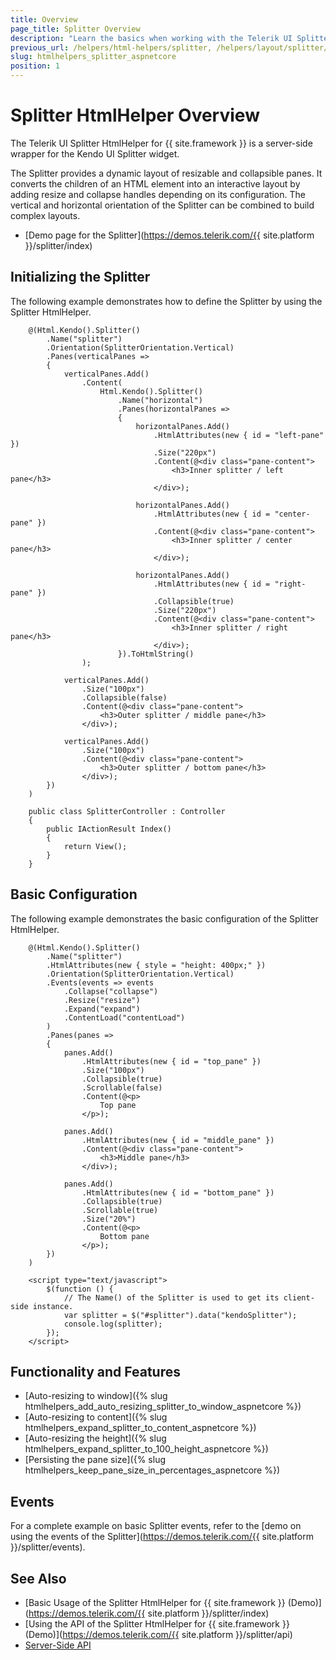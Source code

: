 ```yaml
---
title: Overview
page_title: Splitter Overview
description: "Learn the basics when working with the Telerik UI Splitter HtmlHelper for {{ site.framework }}."
previous_url: /helpers/html-helpers/splitter, /helpers/layout/splitter/overview
slug: htmlhelpers_splitter_aspnetcore
position: 1
---
```


# Splitter HtmlHelper Overview

The Telerik UI Splitter HtmlHelper for {{ site.framework }} is a server-side wrapper for the Kendo UI Splitter widget.

The Splitter provides a dynamic layout of resizable and collapsible panes. It converts the children of an HTML element into an interactive layout by adding resize and collapse handles depending on its configuration. The vertical and horizontal orientation of the Splitter can be combined to build complex layouts.

* [Demo page for the Splitter](https://demos.telerik.com/{{ site.platform }}/splitter/index)

## Initializing the Splitter

The following example demonstrates how to define the Splitter by using the Splitter HtmlHelper.

```Razor
    @(Html.Kendo().Splitter()
        .Name("splitter")
        .Orientation(SplitterOrientation.Vertical)
        .Panes(verticalPanes =>
        {
            verticalPanes.Add()
                .Content(
                    Html.Kendo().Splitter()
                        .Name("horizontal")
                        .Panes(horizontalPanes =>
                        {
                            horizontalPanes.Add()
                                .HtmlAttributes(new { id = "left-pane" })
                                .Size("220px")
                                .Content(@<div class="pane-content">
                                    <h3>Inner splitter / left pane</h3>
                                </div>);

                            horizontalPanes.Add()
                                .HtmlAttributes(new { id = "center-pane" })
                                .Content(@<div class="pane-content">
                                    <h3>Inner splitter / center pane</h3>
                                </div>);

                            horizontalPanes.Add()
                                .HtmlAttributes(new { id = "right-pane" })
                                .Collapsible(true)
                                .Size("220px")
                                .Content(@<div class="pane-content">
                                    <h3>Inner splitter / right pane</h3>
                                </div>);
                        }).ToHtmlString()
                );

            verticalPanes.Add()
                .Size("100px")
                .Collapsible(false)
                .Content(@<div class="pane-content">
                    <h3>Outer splitter / middle pane</h3>
                </div>);

            verticalPanes.Add()
                .Size("100px")
                .Content(@<div class="pane-content">
                    <h3>Outer splitter / bottom pane</h3>
                </div>);
        })
    )
```
```Controller
    public class SplitterController : Controller
    {
        public IActionResult Index()
        {
            return View();
        }
    }
```

## Basic Configuration

The following example demonstrates the basic configuration of the Splitter HtmlHelper.

```
    @(Html.Kendo().Splitter()
        .Name("splitter")
        .HtmlAttributes(new { style = "height: 400px;" })
        .Orientation(SplitterOrientation.Vertical)
        .Events(events => events
            .Collapse("collapse")
            .Resize("resize")
            .Expand("expand")
            .ContentLoad("contentLoad")
        )
        .Panes(panes =>
        {
            panes.Add()
                .HtmlAttributes(new { id = "top_pane" })
                .Size("100px")
                .Collapsible(true)
                .Scrollable(false)
                .Content(@<p>
                    Top pane
                </p>);

            panes.Add()
                .HtmlAttributes(new { id = "middle_pane" })
                .Content(@<div class="pane-content">
                    <h3>Middle pane</h3>
                </div>);

            panes.Add()
                .HtmlAttributes(new { id = "bottom_pane" })
                .Collapsible(true)
                .Scrollable(true)
                .Size("20%")
                .Content(@<p>
                    Bottom pane
                </p>);
        })
    )

    <script type="text/javascript">
        $(function () {
            // The Name() of the Splitter is used to get its client-side instance.
            var splitter = $("#splitter").data("kendoSplitter");
            console.log(splitter);
        });
    </script>
```

## Functionality and Features

* [Auto-resizing to window]({% slug htmlhelpers_add_auto_resizing_splitter_to_window_aspnetcore %})
* [Auto-resizing to content]({% slug htmlhelpers_expand_splitter_to_content_aspnetcore %})
* [Auto-resizing the height]({% slug htmlhelpers_expand_splitter_to_100_height_aspnetcore %})
* [Persisting the pane size]({% slug htmlhelpers_keep_pane_size_in_percentages_aspnetcore %})

## Events

For a complete example on basic Splitter events, refer to the [demo on using the events of the Splitter](https://demos.telerik.com/{{ site.platform }}/splitter/events).

## See Also

* [Basic Usage of the Splitter HtmlHelper for {{ site.framework }} (Demo)](https://demos.telerik.com/{{ site.platform }}/splitter/index)
* [Using the API of the Splitter HtmlHelper for {{ site.framework }} (Demo)](https://demos.telerik.com/{{ site.platform }}/splitter/api)
* [Server-Side API](/api/splitter)
